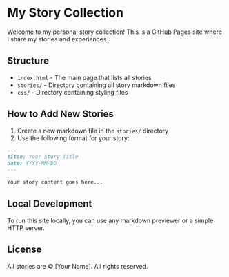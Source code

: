 # My Story Collection

Welcome to my personal story collection! This is a GitHub Pages site where I share my stories and experiences.

## Structure
- `index.html` - The main page that lists all stories
- `stories/` - Directory containing all story markdown files
- `css/` - Directory containing styling files

## How to Add New Stories
1. Create a new markdown file in the `stories/` directory
2. Use the following format for your story:
```markdown
---
title: Your Story Title
date: YYYY-MM-DD
---

Your story content goes here...
```

## Local Development
To run this site locally, you can use any markdown previewer or a simple HTTP server.

## License
All stories are © [Your Name]. All rights reserved. 